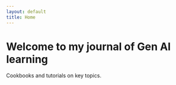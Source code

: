 ```yaml
---
layout: default
title: Home
---
```


# Welcome to my journal of Gen AI learning

Cookbooks and tutorials on key topics.